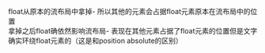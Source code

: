 float从原本的流布局中拿掉- 所以其他的元素会占据float元素原本在流布局中的位置   
拿掉之后float确依然影响流布局- 表现在其他元素占据了float元素的位置但是文字确实环绕float元素的（这是和position absolute的区别）